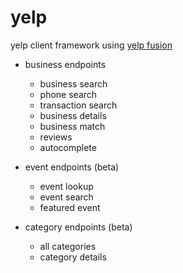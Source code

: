 # yelp
yelp client framework using [yelp fusion](https://www.yelp.com/developers/documentation/v3)

* business endpoints
  * business search
  * phone search
  * transaction search
  * business details
  * business match
  * reviews
  * autocomplete

* event endpoints (beta)
  * event lookup
  * event search
  * featured event

* category endpoints (beta)
  * all categories
  * category details
